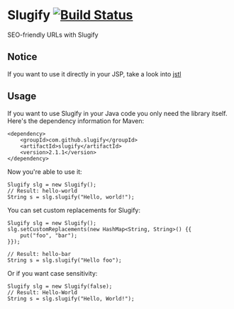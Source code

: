 Slugify [![Build Status](https://secure.travis-ci.org/slugify/slugify.png?branch=master)](http://travis-ci.org/slugify/slugify)
=======

SEO-friendly URLs with Slugify

Notice
------
If you want to use it directly in your JSP, take a look into [jstl][1]

Usage
-----
If you want to use Slugify in your Java code you only need the library itself.
Here's the dependency information for Maven:

    <dependency>
		<groupId>com.github.slugify</groupId>
		<artifactId>slugify</artifactId>
		<version>2.1.1</version>
    </dependency>

Now you're able to use it:

    Slugify slg = new Slugify();
    // Result: hello-world
    String s = slg.slugify("Hello, world!");

You can set custom replacements for Slugify:

    Slugify slg = new Slugify();
    slg.setCustomReplacements(new HashMap<String, String>() {{
    	put("foo", "bar");
    }});

    // Result: hello-bar
    String s = slg.slugify("Hello foo");

Or if you want case sensitivity:

    Slugify slg = new Slugify(false);
    // Result: Hello-World
    String s = slg.slugify("Hello, World!");

[1]: http://github.com/slugify/slugify/tree/master/jstl
